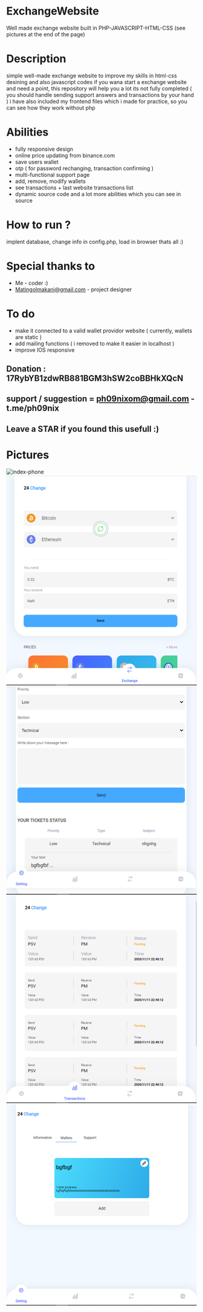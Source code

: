 # ExchangeWebsite
Well made exchange website built in PHP-JAVASCRIPT-HTML-CSS
(see pictures at the end of the page)
# Description
simple well-made exchange website to improve my skills in html-css desining and also javascript codes
if you wana start a exchange website and need a point, this repository will help you a lot
its not fully completed ( you should handle sending support answers and transactions by your hand )
i have also included my frontend files which i made for practice, so you can see how they work without php
# Abilities 
- fully responsive design
- online price updating from binance.com
- save users wallet
- otp ( for password rechanging, transaction confirming )
- multi-functional support page
- add, remove, modify wallets
- see transactions + last website transactions list
- dynamic source code
and a lot more abilities which you can see in source
# How to run ?
implent database, change info in config.php, load in browser thats all :)
# Special thanks to
- Me - coder :) 
- Matingolmakani@gmail.com - project designer

# To do
- make it connected to a valid wallet providor website ( currently, wallets are static )
- add mailing functions ( i removed to make it easier in localhost )
- improve IOS responsive

## Donation : 17RybYB1zdwRB881BGM3hSW2coBBHkXQcN
## support / suggestion = ph09nixom@gmail.com - t.me/ph09nix
## Leave a STAR if you found this usefull :)

# Pictures
![index-phone](index-android.png)
![main-phone](main-android.png)
![setting-support](setting-support-android.png)
![setting-transactions](setting-transactions-android.png)
![setting-wallet](setting-wallet-android.png)
